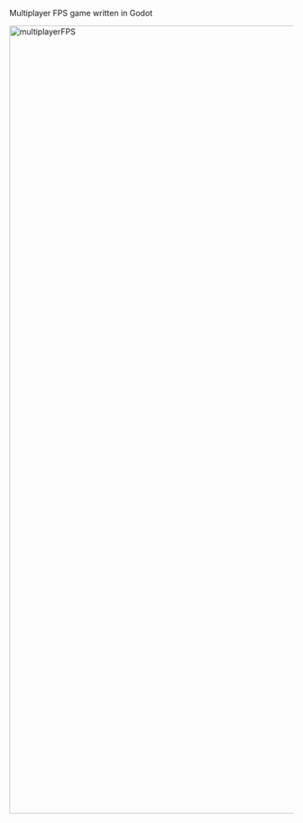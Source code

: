 Multiplayer FPS game written in Godot
 
<img width="1397" alt="multiplayerFPS" src="https://github.com/JasonThomasII/MultiplayerFPS-Godot/assets/38998582/b36a3522-e07c-4db3-a0fa-c507f7fb2fba">
